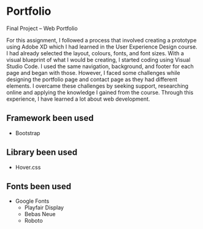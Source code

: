 # Portfolio
Final Project – Web Portfolio


For this assignment, I followed a process that involved creating a prototype using Adobe XD which I had learned in the User Experience Design course. I had already selected the layout, colours, fonts, and font sizes. With a visual blueprint of what I would be creating, I started coding using Visual Studio Code. I used the same navigation, background, and footer for each page and began with those. However, I faced some challenges while designing the portfolio page and contact page as they had different elements. I overcame these challenges by seeking support, researching online and applying the knowledge I gained from the course. Through this experience, I have learned a lot about web development.


## Framework been used
  - Bootstrap

## Library been used
  - Hover.css

## Fonts been used
- Google Fonts
  - Playfair Display
  - Bebas Neue
  - Roboto